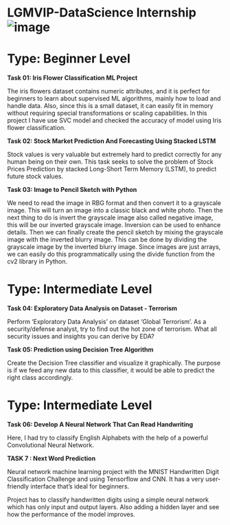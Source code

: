 # LGMVIP-DataScience Internship ![image](https://user-images.githubusercontent.com/84913669/134143334-8f6426da-8d28-493f-a981-b6129c81d159.png)
# **Type: Beginner Level**

**Task 01: Iris Flower Classification ML Project**

The iris flowers dataset contains numeric attributes, and it is perfect for beginners to learn about supervised ML algorithms, mainly how to load and handle data. Also, since this is a small dataset, it can easily fit in memory without requiring special transformations or scaling capabilities. In this project I have use SVC model and checked the accuracy of model using Iris flower classification.

**Task 02: Stock Market Prediction And Forecasting Using Stacked LSTM**

Stock values is very valuable but extremely hard to predict correctly for any human being on their own. This task seeks to solve the problem of Stock Prices Prediction by stacked Long-Short Term Memory (LSTM), to predict future stock values.

**Task 03: Image to Pencil Sketch with Python**

We need to read the image in RBG format and then convert it to a grayscale image. This will turn an image into a classic black and white photo. Then the next thing to do is invert the grayscale image also called negative image, this will be our inverted grayscale image. Inversion can be used to enhance details. Then we can finally create the pencil sketch by mixing the grayscale image with the inverted blurry image. This can be done by dividing the grayscale image by the inverted blurry image. Since images are just arrays, we can easily do this programmatically using the divide function from the cv2 library in Python.

# **Type: Intermediate Level**

**Task 04: Exploratory Data Analysis on Dataset - Terrorism**

Perform ‘Exploratory Data Analysis’ on dataset ‘Global Terrorism’.
As a security/defense analyst, try to find out the hot zone of terrorism.
What all security issues and insights you can derive by EDA?

**Task 05: Prediction using Decision Tree Algorithm**

Create the Decision Tree classifier and visualize it graphically. 
The purpose is if we feed any new data to this classifier, it would be able to  predict the right class accordingly.  

# **Type: Intermediate Level**

**Task 06: Develop A Neural Network That Can Read Handwriting**

Here, I had try to classify English Alphabets  with the help of a powerful Convolutional Neural Network.

**TASK 7 : Next Word Prediction**

Neural network machine learning project with the MNIST Handwritten Digit Classification Challenge and using Tensorflow and CNN. It has a very user-friendly interface that’s ideal for beginners. 

Project has to classify handwritten digits using a simple neural network which has only input and output layers. Also adding a hidden layer and see how the performance of the model improves.
